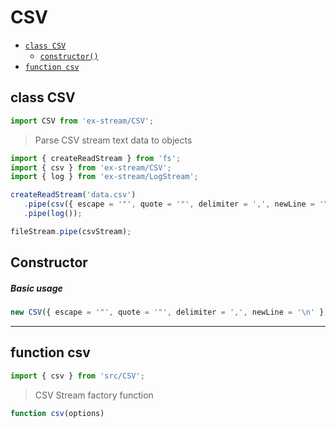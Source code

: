 # CSV

- [`class CSV`](#class-csv)
  - [`constructor()`](#csv-constructor-constructor)
- [`function csv`](#function-csv)

<a id="class-csv"></a><h2>class CSV</h2>
``` javascript
import CSV from 'ex-stream/CSV';
```
> Parse CSV stream text data to objects



``` javascript
import { createReadStream } from 'fs';
import { csv } from 'ex-stream/CSV';
import { log } from 'ex-stream/LogStream';

createReadStream('data.csv')
   .pipe(csv({ escape = '"', quote = '"', delimiter = ',', newLine = '\n' }))
   .pipe(log());

fileStream.pipe(csvStream);
```



<h2>Constructor</h2>
<a id="csv-constructor-constructor"></a>



##### Basic usage


``` javascript
new CSV({ escape = '"', quote = '"', delimiter = ',', newLine = '\n' });
```


---

<a id="function-csv"></a><h2>function csv</h2>
``` javascript
import { csv } from 'src/CSV';
```
> CSV Stream factory function

``` javascript
function csv(options)
```
